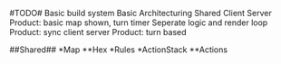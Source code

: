 #TODO#
Basic build system
Basic Architecturing
    Shared
    Client
    Server
Product: basic map shown, turn timer
    Seperate logic and render loop
Product: sync client server
Product: turn based

##Shared##
*Map
**Hex
*Rules
*ActionStack
**Actions